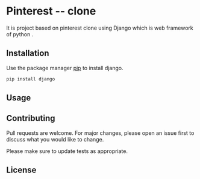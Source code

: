 
# Pinterest -- clone 

It is project based on pinterest clone using Django which is web framework of python .

## Installation

Use the package manager [pip](https://pip.pypa.io/en/stable/) to install django.

```bash
pip install django
```

## Usage

## Contributing
Pull requests are welcome. For major changes, please open an issue first to discuss what you would like to change.

Please make sure to update tests as appropriate.

## License
